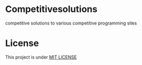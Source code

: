 # Competitivesolutions
competitive solutions to various competitive programming sites
# License
 This project is under [MIT LICENSE](https://github.com/tanvi1004/competitivesolutions/blob/master/LICENSE)
